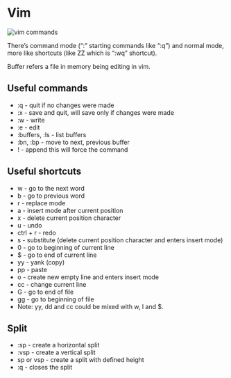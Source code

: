# Vim

![vim commands](https://ibb.co/xmDxN2c)

There’s command mode (“:” starting commands like “:q”) and normal mode, more like shortcuts (like ZZ which is “:wq” shortcut).

Buffer refers a file in memory being editing in vim.

## Useful commands

- :q - quit if no changes were made
- :x - save and quit, will save only if changes were made
- :w - write
- :e - edit
- :buffers, :ls - list buffers
- :bn, :bp - move to next, previous buffer
- ! - append this will force the command

## Useful shortcuts

- w - go to the next word
- b - go to previous word
- r - replace mode
- a - insert mode after current position
- x - delete current position character
- u - undo
- ctrl + r - redo
- s - substitute (delete current position character and enters insert mode)
- 0 - go to beginning of current line
- $ - go to end of current line
- yy - yank (copy)
- pp - paste
- o - create new empty line and enters insert mode
- cc - change current line
- G - go to end of file
- gg - go to beginning of file
- Note: yy, dd and cc could be mixed with w, l and $.

## Split

- :sp - create a horizontal split
- :vsp - create a vertical split
- <int>sp or vsp - create a split with defined height
- :q - closes the split
